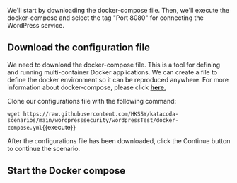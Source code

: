 We'll start by downloading the docker-compose file. Then, we'll execute the docker-compose and select the tag "Port 8080" for connecting the WordPress service.

## Download the configuration file

We need to download the docker-compose file. This is a tool for defining and running multi-container Docker applications. We can create a file to define the docker environment so it can be reproduced anywhere. For more information about docker-compose, please click [**here.**](https://docs.docker.com/compose/)

Clone our configurations file with the following command:

`wget https://raw.githubusercontent.com/HKSSY/katacoda-scenarios/main/wordpresssecurity/wordpressTest/docker-compose.yml`{{execute}}

After the configurations file has been downloaded, click the Continue button to continue the scenario.

## Start the Docker compose
